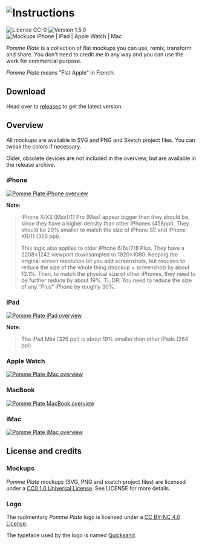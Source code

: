 # ![Instructions](https://i.imgur.com/MHwHl1Y.png)

![License CC-0](https://img.shields.io/badge/license-CC--0-brightgreen.svg)
![Version 1.5.0](https://img.shields.io/badge/version-1.5.0-blue.svg)
![Mockups iPhone | iPad | Apple Watch | Mac](https://img.shields.io/badge/mockup-iPhone%20|%20iPad%20|%20Apple%20Watch%20|%20Mac%20-lightgray.svg)

_Pomme Plate_ is a collection of flat mockups you can use, remix, transform and share. You don't need to credit me in any way and you can use the work for commercial purpose.

_Pomme Plate_ means "Flat Apple" in French.

## Download
Head over to [releases](https://github.com/ephread/PommePlate/releases/) to get the latest version.

## Overview
All mockups are available in SVG and PNG and Sketch project files. You can tweak the colors if necessary.

Older, obsolete devices are not included in the overview, but are available in the release archive.

### iPhone ###
[![Pomme Plate iPhone overview](Overview/iPhone%20Overview.svg)](Overview/iPhone%20Overview.svg)

**Note:**
> iPhone X/XS (Max)/11 Pro (Max) appear bigger than they should be, since they have a higher density than other iPhones (458ppi). They should be 29% smaller to match the size of iPhone SE and iPhone XR/11 (326 ppi).
>
> This logic also applies to older iPhone 6/6s/7/8 Plus. They have a 2208×1242 viewport downsampled to 1920×1080. Keeping the original screen resolution let you add screenshots, but requires to reduce the size of the whole thing (mockup + screenshot) by about 13.1%. Then, to match the physical size of other iPhones, they need to be further reduce by about 19%.
> TL;DR: You need to reduce the size of any "Plus" iPhone by roughly 30%.

### iPad ###
[![Pomme Plate iPad overview](Overview/iPad%20Overview.svg)](Overview/iPad%20Overview.svg)

**Note:**
> The iPad Mini (326 ppi) is about 19% smaller than other iPads (264 ppi).

### Apple Watch ###
[![Pomme Plate iMac overview](Overview/Apple%20Watch%20Overview.svg)](Overview/Apple%20Watch%20Overview.svg)

### MacBook ###
[![Pomme Plate MacBook overview](Overview/MacBook%20Overview.svg)](Overview/MacBook%20Overview.svg)

### iMac ###
[![Pomme Plate iMac overview](Overview/iMac%20Overview.svg)](Overview/iMac%20Overview.svg)

## License and credits

### Mockups
_Pomme Plate_ mockups (SVG, PNG and sketch project files) are licensed under a [CC0 1.0 Universal License](http://creativecommons.org/publicdomain/zero/1.0/). See LICENSE for more details.

### Logo
The rudimentary _Pomme Plate_ logo is licensed under a [CC BY-NC 4.0 License](http://creativecommons.org/licenses/by-nc/4.0/).

The typeface used by the logo is named [Quicksand](http://www.fontsquirrel.com/fonts/quicksand).